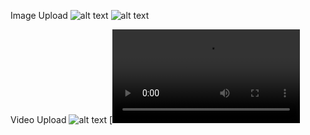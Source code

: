 Image Upload
![alt text](http://res.cloudinary.com/degqszhtq/image/upload/v1740315761/smyjxd5du6tnkitotdvm.png?raw=true)
![alt text](http://res.cloudinary.com/degqszhtq/image/upload/v1740315883/zfwrmit6huj3087rjro8.jpg?raw=true)

Video Upload
![alt text](https://res.cloudinary.com/degqszhtq/image/upload/v1740315112/krwy6cu8nak4ripipf2r.png?raw=true)
[![Watch the video](https://res.cloudinary.com/degqszhtq/video/upload/v1740314682/svtsmqi5cfwhslhpejw0.mp4)


